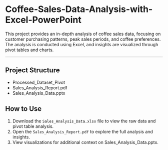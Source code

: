 # Coffee-Sales-Data-Analysis-with-Excel-PowerPoint
This project provides an in-depth analysis of coffee sales data, focusing on customer purchasing patterns, peak sales periods, and coffee preferences. The analysis is conducted using Excel, and insights are visualized through pivot tables and charts.

---

## Project Structure

- Processed_Dataset_Pivot
- Sales_Analysis_Report.pdf
- Sales_Analysis_Data.pptx

  

## How to Use

1. Download the `Sales_Analysis_Data.xlsx` file to view the raw data and pivot table analysis.
2. Open the `Sales_Analysis_Report.pdf` to explore the full analysis and insights.
3. View visualizations for additional context on Sales_Analysis_Data.pptx.
